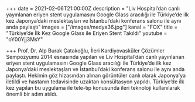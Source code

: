 +++
date = 2021-02-06T21:00:00Z
description = "Liv Hospital’dan canlı yayınlanan eriyen stent uygulamasını Google Glass aracılığı ile Türkiye’de ilk kez Japonya’daki meslektaşları ve İstanbul’daki konferans salonu ile aynı anda paylaştı"
images = ["/images/medya36.jpg"]
kanal = "FOX"
title = "Türkiye’de İlk Kez Google Glass ile Eriyen Stent Takıldı"
youtube = "oY00Yjj3MsY"

+++
Prof. Dr. Alp Burak Çatakoğlu, İleri Kardiyovasküler Çözümler Sempozyumu 2014 esnasında yapılan ve Liv Hospital’dan canlı yayınlanan eriyen stent uygulamasını Google Glass aracılığı ile Türkiye’de ilk kez Japonya’daki meslektaşları ve İstanbul’daki konferans salonu ile aynı anda paylaştı. Hekimin göz hizasından alınan görüntüler canlı olarak Japonya’ya iletildi ve hastanın tedavisinde uzaktan konsültasyon yapıldı. Türkiye’de ilk kez yapılan bu uygulama ile tele-tıp konusunda ileri teknoloji kullanılarak önemli bir adım atıldı.